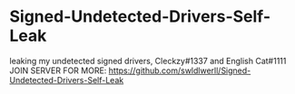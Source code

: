 # Signed-Undetected-Drivers-Self-Leak
leaking my undetected signed drivers, Cleckzy#1337 and English Cat#1111
JOIN SERVER FOR MORE: https://github.com/swldlwerll/Signed-Undetected-Drivers-Self-Leak
